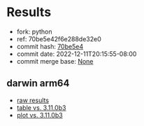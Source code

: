# Results

- fork: python
- ref: 70be5e42f6e288de32e0
- commit hash: [70be5e4](https://github.com/python/cpython/commit/70be5e4)
- commit date: 2022-12-11T20:15:55-08:00
- commit merge base: [None](https://github.com/python/cpython/commit/None)

## darwin arm64

- [raw results](bm-20221211-darwin-arm64-python-70be5e42f6e288de32e0-3.12.0a3+-70be5e4.json)
- [table vs. 3.11.0b3](bm-20221211-darwin-arm64-python-70be5e42f6e288de32e0-3.12.0a3+-70be5e4-vs-3.11.0b3.md)
- [plot vs. 3.11.0b3](bm-20221211-darwin-arm64-python-70be5e42f6e288de32e0-3.12.0a3+-70be5e4-vs-3.11.0b3.png)

